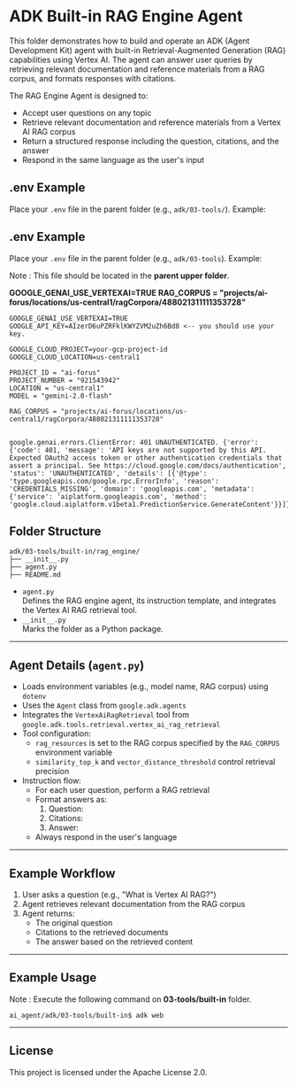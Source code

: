 # ADK Built-in RAG Engine Agent

This folder demonstrates how to build and operate an ADK (Agent Development Kit) agent with built-in Retrieval-Augmented Generation (RAG) capabilities using Vertex AI. The agent can answer user queries by retrieving relevant documentation and reference materials from a RAG corpus, and formats responses with citations.

The RAG Engine Agent is designed to:
- Accept user questions on any topic
- Retrieve relevant documentation and reference materials from a Vertex AI RAG corpus
- Return a structured response including the question, citations, and the answer
- Respond in the same language as the user's input

## .env Example

Place your `.env` file in the parent folder (e.g., `adk/03-tools/`). Example:

## .env Example

Place your `.env` file in the parent folder (e.g., `adk/03-tools`). Example:

Note : This file should be located in the **parent upper folder**.

**GOOGLE_GENAI_USE_VERTEXAI=TRUE**
**RAG_CORPUS = "projects/ai-forus/locations/us-central1/ragCorpora/488021311111353728"**

```
GOOGLE_GENAI_USE_VERTEXAI=TRUE
GOOGLE_API_KEY=AIzerD6uPZRFklKWYZVM2uZh6Bd8 <-- you should use your key.

GOOGLE_CLOUD_PROJECT=your-gcp-project-id
GOOGLE_CLOUD_LOCATION=us-central1

PROJECT_ID = "ai-forus"
PROJECT_NUMBER = "921543942"
LOCATION = "us-central1"
MODEL = "gemini-2.0-flash"

RAG_CORPUS = "projects/ai-forus/locations/us-central1/ragCorpora/488021311111353728"


```

```
google.genai.errors.ClientError: 401 UNAUTHENTICATED. {'error': {'code': 401, 'message': 'API keys are not supported by this API. Expected OAuth2 access token or other authentication credentials that assert a principal. See https://cloud.google.com/docs/authentication', 'status': 'UNAUTHENTICATED', 'details': [{'@type': 'type.googleapis.com/google.rpc.ErrorInfo', 'reason': 'CREDENTIALS_MISSING', 'domain': 'googleapis.com', 'metadata': {'service': 'aiplatform.googleapis.com', 'method': 'google.cloud.aiplatform.v1beta1.PredictionService.GenerateContent'}}]}}
```



## Folder Structure

```
adk/03-tools/built-in/rag_engine/
├── __init__.py
├── agent.py
├── README.md
```

- `agent.py`  
  Defines the RAG engine agent, its instruction template, and integrates the Vertex AI RAG retrieval tool.
- `__init__.py`  
  Marks the folder as a Python package.

---

## Agent Details (`agent.py`)

- Loads environment variables (e.g., model name, RAG corpus) using `dotenv`
- Uses the `Agent` class from `google.adk.agents`
- Integrates the `VertexAiRagRetrieval` tool from `google.adk.tools.retrieval.vertex_ai_rag_retrieval`
- Tool configuration:
  - `rag_resources` is set to the RAG corpus specified by the `RAG_CORPUS` environment variable
  - `similarity_top_k` and `vector_distance_threshold` control retrieval precision
- Instruction flow:
  - For each user question, perform a RAG retrieval
  - Format answers as:
    1. Question:
    2. Citations:
    3. Answer:
  - Always respond in the user's language

---

## Example Workflow

1. User asks a question (e.g., "What is Vertex AI RAG?")
2. Agent retrieves relevant documentation from the RAG corpus
3. Agent returns:
   - The original question
   - Citations to the retrieved documents
   - The answer based on the retrieved content

---


## Example Usage
Note : Execute the following command on **03-tools/built-in** folder. 

```
ai_agent/adk/03-tools/built-in$ adk web
```

---


## License

This project is licensed under the Apache License 2.0.
